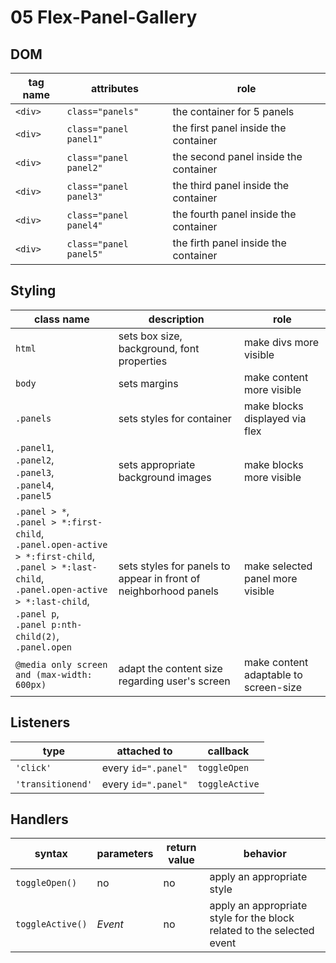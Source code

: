 # 05 Flex-Panel-Gallery

## DOM

| tag name | attributes             | role                                  |
| -------- | ---------------------- | ------------------------------------- |
| `<div>`  | `class="panels"`       | the container for 5 panels            |
| `<div>`  | `class="panel panel1"` | the first panel inside the container  |
| `<div>`  | `class="panel panel2"` | the second panel inside the container |
| `<div>`  | `class="panel panel3"` | the third panel inside the container  |
| `<div>`  | `class="panel panel4"` | the fourth panel inside the container |
| `<div>`  | `class="panel panel5"` | the firth panel inside the container  |

## Styling

| class name                                                                                                                                                                                                          | description                                                      | role                                  |
| ------------------------------------------------------------------------------------------------------------------------------------------------------------------------------------------------------------------- | ---------------------------------------------------------------- | ------------------------------------- |
| `html`                                                                                                                                                                                                              | sets box size, background, font properties                       | make divs more visible                |
| `body`                                                                                                                                                                                                              | sets margins                                                     | make content more visible             |
| `.panels`                                                                                                                                                                                                           | sets styles for container                                        | make blocks displayed via flex        |
| `.panel1`,<br> `.panel2`,<br> `.panel3`,<br> `.panel4`,<br> `.panel5`                                                                                                                                               | sets appropriate background images                               | make blocks more visible              |
| `.panel > *`,<br>`.panel > *:first-child`,<br>`.panel.open-active > *:first-child`,<br>`.panel > *:last-child`,<br>`.panel.open-active > *:last-child`,<br>`.panel p`,<br>`.panel p:nth-child(2)`,<br>`.panel.open` | sets styles for panels to appear in front of neighborhood panels | make selected panel more visible      |
| `@media only screen and (max-width: 600px)`                                                                                                                                                                         | adapt the content size regarding user's screen                   | make content adaptable to screen-size |

## Listeners

| type              | attached to         | callback       |
| ----------------- | ------------------- | -------------- |
| `'click'`         | every `id=".panel"` | `toggleOpen`   |
| `'transitionend'` | every `id=".panel"` | `toggleActive` |

## Handlers

| syntax           | parameters | return value | behavior                                                               |
| ---------------- | ---------- | ------------ | ---------------------------------------------------------------------- |
| `toggleOpen()`   | no         | no           | apply an appropriate style                                             |
| `toggleActive()` | _Event_    | no           | apply an appropriate style for the block related to the selected event |
